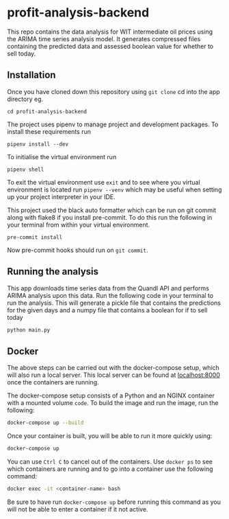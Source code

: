 # profit-analysis-backend
This repo contains the data analysis for WIT intermediate oil prices using the ARIMA time series analysis model. It generates compressed files containing the predicted data and assessed boolean value for whether to sell today.

## Installation
Once you have cloned down this repository using `git clone` cd into the app directory eg.

```
cd profit-analysis-backend
```

The project uses pipenv to manage project and development packages. To install these requirements run

```
pipenv install --dev
```

To initialise the virtual environment run

```
pipenv shell
```

To exit the virtual environment use `exit` and to see where you virtual environment is located run
`pipenv --venv` which may be useful when setting up your project interpreter in your IDE.

This project used the black auto formatter which can be run on git commit along with flake8 if you install pre-commit. To do this run the following in your terminal from within your virtual environment.

```
pre-commit install
```

Now pre-commit hooks should run on `git commit`.

## Running the analysis
This app downloads time series data from the Quandl API and performs ARIMA analysis upon this data. Run the following code in your terminal to run the analysis. This will generate a pickle file that contains the predictions for the given days and a numpy file that contains a boolean for if to sell today

```bash
python main.py
```

## Docker
The above steps can be carried out with the docker-compose setup, which will also run a local server. This local server can be found at <localhost:8000> once the containers are running.

The docker-compose setup consists of a Python and an NGINX container with a mounted volume `code`. To build the image and run the image, run the following:

```bash
docker-compose up --build
```

Once your container is built, you will be able to run it more quickly using:

```bash
docker-compose up
```

You can use `Ctrl C` to cancel out of the containers. Use `docker ps` to see which containers are running and to go into a container use the following command:

```bash
docker exec -it <container-name> bash
```

Be sure to have run `docker-compose up` before running this command as you will not be able to enter a container if it not active.
